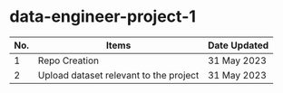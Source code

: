 # data-engineer-project-1

No. | Items | Date Updated 
--- | --- | ---
1 | Repo Creation | 31 May 2023
2 | Upload dataset relevant to the project | 31 May 2023
